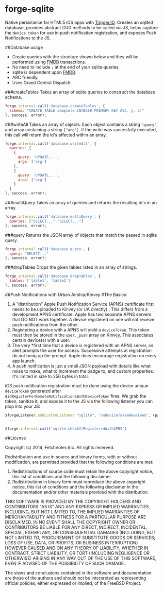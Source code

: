forge-sqlite
=============
Native persistance for HTML5 iOS apps with [Trigger.IO](https://trigger.io/docs/current/api/native_plugins/index.html). Creates an sqlite3 database, provides abstract CUD methods to be called via JS, helps capture the `device token` for use in push notification registration, and exposes Push Notifications to the JS.

##Database usage
* Create queries with the structure shown below and they will be performed using [FMDB](https://github.com/ccgus/fmdb) transactions.
* No need to include `;` at the end of your sqlite queries.
* sqlite is dependent upon [FMDB](https://github.com/ccgus/fmdb).
* ARC friendly.
* Uses Grand Central Dispatch.

###createTables
Takes an array of sqlite queries to construct the database schema.
```js
forge.internal.call('database.createTables', {
  schema: "CREATE TABLE sample(x INTEGER PRIMARY KEY ASC, y, z)"
}, success, error);
```

###writeAll
Takes an array of objects. Each object contains a string `"query"`, and array containing a string `["arg"]`. If the write was succesfully executed, this call will return the id's affected within an array.
```js
forge.internal.call('database.writeAll', {
  queries: [
    {
      query: 'UPDATE...',
      args: ['arg']
    },
    {
      query: 'UPDATE...',
      args: ['arg']
    }
  ]
}, success, error);
```

###multiQuery
Takes an array of queries and returns the resulting id's in an array.
```js
forge.internal.call('database.multiQuery', {
  queries: ["SELECT...","SELECT..."]
}, success, error);
```

###query
Returns the JSON array of objects that match the passed in sqlite query.
```js
forge.internal.call('database.query', {
  query: "SELECT..."
}, success, error);
```

###dropTables
Drops the given tables listed in an array of strings.
```js
forge.internal.call('database.dropTables', {
  tables: ['table1', 'table2']
}, success, error);
```

##Push Notifications with Urban Airship/Kinvey
#The Basics:
1. A "distribution" Apple Push Notification Service (APNS) certificate first needs to be uploaded to Kinvey (or UA directly) . This differs from a development APNS certificate. Apple has two separate APNS servers that DO NOT work together. A device registered on one will not receive push notifications from the other. 
2. Registering a device with a APNS will yield a `deviceToken`. This token must then be stored in the `user._push` array on Kinvey. This associates certain device(s) with a user.
3. The very *first time that a device is registered with an APNS server, an alert prompts the user for access. Successive attempts at registration do not bring up the prompt. Apple docs encourage registration on every app launch.
4. A push notification is just a small JSON payload with details like what noise to make, what to increment the badge to, and custom properties. It's limited in size to 256 bytes in total.

iOS push notification registration must be done using the device unique `deviceToken` generated after `didRegisterForRemoteNotificationsWithDeviceToken` fires. We grab the token, sanitize it, and expose it to the JS via the following listener you can plop into your JS:
```js
$forgeListener.addCustomListener "sqlite", 'onDeviceTokenReceived', (payload) ->
  ...
```

```js
$forge.internal.call('sqlite.checkIfRegisteredWithAPNS')
```

##License

Copyright (c) 2014, Fetchnotes Inc.
All rights reserved.

Redistribution and use in source and binary forms, with or without
modification, are permitted provided that the following conditions are met: 

1. Redistributions of source code must retain the above copyright notice, this
   list of conditions and the following disclaimer. 
2. Redistributions in binary form must reproduce the above copyright notice,
   this list of conditions and the following disclaimer in the documentation
   and/or other materials provided with the distribution. 

THIS SOFTWARE IS PROVIDED BY THE COPYRIGHT HOLDERS AND CONTRIBUTORS "AS IS" AND
ANY EXPRESS OR IMPLIED WARRANTIES, INCLUDING, BUT NOT LIMITED TO, THE IMPLIED
WARRANTIES OF MERCHANTABILITY AND FITNESS FOR A PARTICULAR PURPOSE ARE
DISCLAIMED. IN NO EVENT SHALL THE COPYRIGHT OWNER OR CONTRIBUTORS BE LIABLE FOR
ANY DIRECT, INDIRECT, INCIDENTAL, SPECIAL, EXEMPLARY, OR CONSEQUENTIAL DAMAGES
(INCLUDING, BUT NOT LIMITED TO, PROCUREMENT OF SUBSTITUTE GOODS OR SERVICES;
LOSS OF USE, DATA, OR PROFITS; OR BUSINESS INTERRUPTION) HOWEVER CAUSED AND
ON ANY THEORY OF LIABILITY, WHETHER IN CONTRACT, STRICT LIABILITY, OR TORT
(INCLUDING NEGLIGENCE OR OTHERWISE) ARISING IN ANY WAY OUT OF THE USE OF THIS
SOFTWARE, EVEN IF ADVISED OF THE POSSIBILITY OF SUCH DAMAGE.

The views and conclusions contained in the software and documentation are those
of the authors and should not be interpreted as representing official policies, 
either expressed or implied, of the FreeBSD Project.

